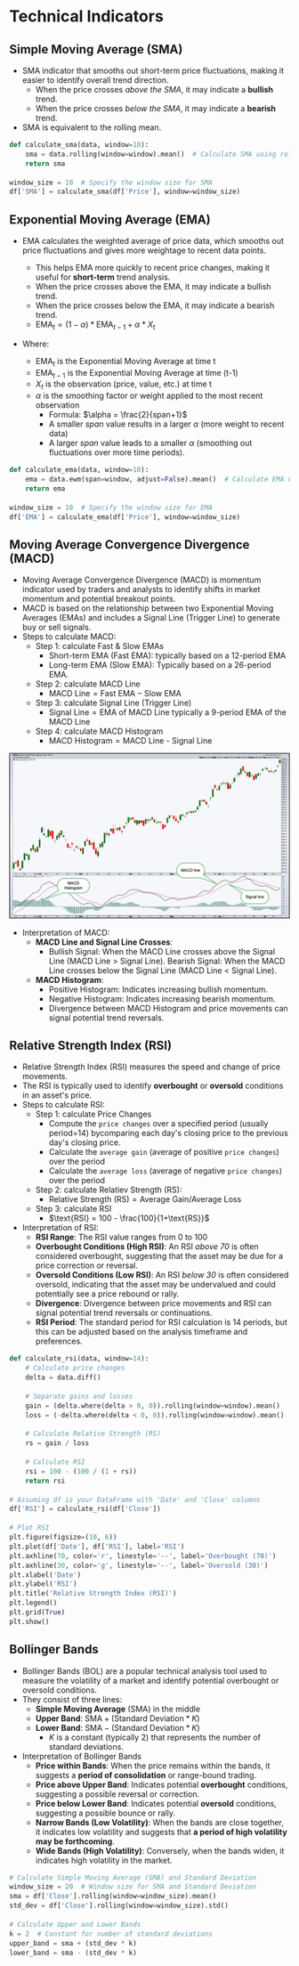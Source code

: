 # Technical Indicators

## Simple Moving Average (SMA)

- SMA indicator that smooths out short-term price fluctuations, making it easier to identify overall trend direction.
  - When the price crosses _above the SMA_, it may indicate a **bullish** trend.
  - When the price crosses _below the SMA_, it may indicate a **bearish** trend.
- SMA is equivalent to the rolling mean.

```Python
def calculate_sma(data, window=10):
    sma = data.rolling(window=window).mean()  # Calculate SMA using rolling window
    return sma

window_size = 10  # Specify the window size for SMA
df['SMA'] = calculate_sma(df['Price'], window=window_size)
```

## Exponential Moving Average (EMA)

- EMA calculates the weighted average of price data, which smooths out price fluctuations and gives more weightage to recent data points.

  - This helps EMA more quickly to recent price changes, making it useful for **short-term** trend analysis.
  - When the price crosses above the EMA, it may indicate a bullish trend.
  - When the price crosses below the EMA, it may indicate a bearish trend.
  - $\text{EMA}_t=(1 - \alpha)*\text{EMA}_{t-1} + \alpha*X_t$

- Where:
  - $\text{EMA}_t$ is the Exponential Moving Average at time t
  - $\text{EMA}_{t-1}$ is the Exponential Moving Average at time (t-1)
  - $X_t$ is the observation (price, value, etc.) at time t
  - $\alpha$ is the smoothing factor or weight applied to the most recent observation
    - Formula: $\alpha = \frac{2}{span+1}$
    - A smaller $span$ value results in a larger $\alpha$ (more weight to recent data)
    - A larger $span$ value leads to a smaller $\alpha$ (smoothing out fluctuations over more time periods).

```Python
def calculate_ema(data, window=10):
    ema = data.ewm(span=window, adjust=False).mean()  # Calculate EMA using exponential weighted average
    return ema

window_size = 10  # Specify the window size for EMA
df['EMA'] = calculate_ema(df['Price'], window=window_size)
```

## Moving Average Convergence Divergence (MACD)

- Moving Average Convergence Divergence (MACD) is momentum indicator used by traders and analysts to identify shifts in market momentum and potential breakout points.
- MACD is based on the relationship between two Exponential Moving Averages (EMAs) and includes a Signal Line (Trigger Line) to generate buy or sell signals.
- Steps to calculate MACD:
  - Step 1: calculate Fast & Slow EMAs
    - Short-term EMA (Fast EMA): typically based on a 12-period EMA
    - Long-term EMA (Slow EMA): Typically based on a 26-period EMA.
  - Step 2: calculate MACD Line
    - $\text{MACD Line} = \text{Fast EMA} - \text{Slow EMA}$
  - Step 3: calculate Signal Line (Trigger Line)
    - $\text{Signal Line} = \text{EMA of MACD Line}$ typically a 9-period EMA of the MACD Line
  - Step 4: calculate MACD Histogram
    - $\text{MACD Histogram} = \text{MACD Line - Signal Line}$

<p align="center"><img src="../../assets/img/macd-qqqexample-stockchart.png" width=700></p>

- Interpretation of MACD:
  - **MACD Line and Signal Line Crosses**:
    - Bullish Signal: When the MACD Line crosses above the Signal Line (MACD Line > Signal Line).
      Bearish Signal: When the MACD Line crosses below the Signal Line (MACD Line < Signal Line).
  - **MACD Histogram**:
    - Positive Histogram: Indicates increasing bullish momentum.
    - Negative Histogram: Indicates increasing bearish momentum.
    - Divergence between MACD Histogram and price movements can signal potential trend reversals.

## Relative Strength Index (RSI)

- Relative Strength Index (RSI) measures the speed and change of price movements.
- The RSI is typically used to identify **overbought** or **oversold** conditions in an asset's price.
- Steps to calculate RSI:
  - Step 1: calculate Price Changes
    - Compute the `price changes` over a specified period (usually period=14) bycomparing each day's closing price to the previous day's closing price.
    - Calculate the `average gain` (average of positive `price changes`) over the period
    - Calculate the `average loss` (average of negative `price changes`) over the period
  - Step 2: calculate Relatiev Strength (RS):
    - $\text{Relative Strength (RS)} = \text{Average Gain} / \text{Average Loss}$
  - Step 3: calculate RSI
    - $\text{RSI} = 100 - \frac{100}{1+\text{RS}}$
- Interpretation of RSI:
  - **RSI Range**: The RSI value ranges from 0 to 100
  - **Overbought Conditions (High RSI)**: An RSI _above 70_ is often considered overbought, suggesting that the asset may be due for a price correction or reversal.
  - **Oversold Conditions (Low RSI)**: An RSI _below 30_ is often considered oversold, indicating that the asset may be undervalued and could potentially see a price rebound or rally.
  - **Divergence**: Divergence between price movements and RSI can signal potential trend reversals or continuations.
  - **RSI Period**: The standard period for RSI calculation is 14 periods, but this can be adjusted based on the analysis timeframe and preferences.

```Python
def calculate_rsi(data, window=14):
    # Calculate price changes
    delta = data.diff()

    # Separate gains and losses
    gain = (delta.where(delta > 0, 0)).rolling(window=window).mean()
    loss = (-delta.where(delta < 0, 0)).rolling(window=window).mean()

    # Calculate Relative Strength (RS)
    rs = gain / loss

    # Calculate RSI
    rsi = 100 - (100 / (1 + rs))
    return rsi

# Assuming df is your DataFrame with 'Date' and 'Close' columns
df['RSI'] = calculate_rsi(df['Close'])

# Plot RSI
plt.figure(figsize=(10, 6))
plt.plot(df['Date'], df['RSI'], label='RSI')
plt.axhline(70, color='r', linestyle='--', label='Overbought (70)')
plt.axhline(30, color='g', linestyle='--', label='Oversold (30)')
plt.xlabel('Date')
plt.ylabel('RSI')
plt.title('Relative Strength Index (RSI)')
plt.legend()
plt.grid(True)
plt.show()
```

## Bollinger Bands

- Bollinger Bands (BOL) are a popular technical analysis tool used to measure the volatility of a market and identify potential overbought or oversold conditions.
- They consist of three lines:
  - **Simple Moving Average** (SMA) in the middle
  - **Upper Band**: $\text{SMA} + (\text{Standard Deviation} * K)$
  - **Lower Band**: $\text{SMA} - (\text{Standard Deviation} * K)$
    - $K$ is a constant (typically 2) that represents the number of standard deviations.
- Interpretation of Bollinger Bands
  - **Price within Bands**: When the price remains within the bands, it suggests a **period of consolidation** or range-bound trading.
  - **Price above Upper Band**: Indicates potential **overbought** conditions, suggesting a possible reversal or correction.
  - **Price below Lower Band**: Indicates potential **oversold** conditions, suggesting a possible bounce or rally.
  - **Narrow Bands (Low Volatility)**: When the bands are close together, it indicates low volatility and suggests that **a period of high volatility may be forthcoming**.
  - **Wide Bands (High Volatility)**: Conversely, when the bands widen, it indicates high volatility in the market.

```Python
# Calculate Simple Moving Average (SMA) and Standard Deviation
window_size = 20  # Window size for SMA and Standard Deviation
sma = df['Close'].rolling(window=window_size).mean()
std_dev = df['Close'].rolling(window=window_size).std()

# Calculate Upper and Lower Bands
k = 2  # Constant for number of standard deviations
upper_band = sma + (std_dev * k)
lower_band = sma - (std_dev * k)
```

